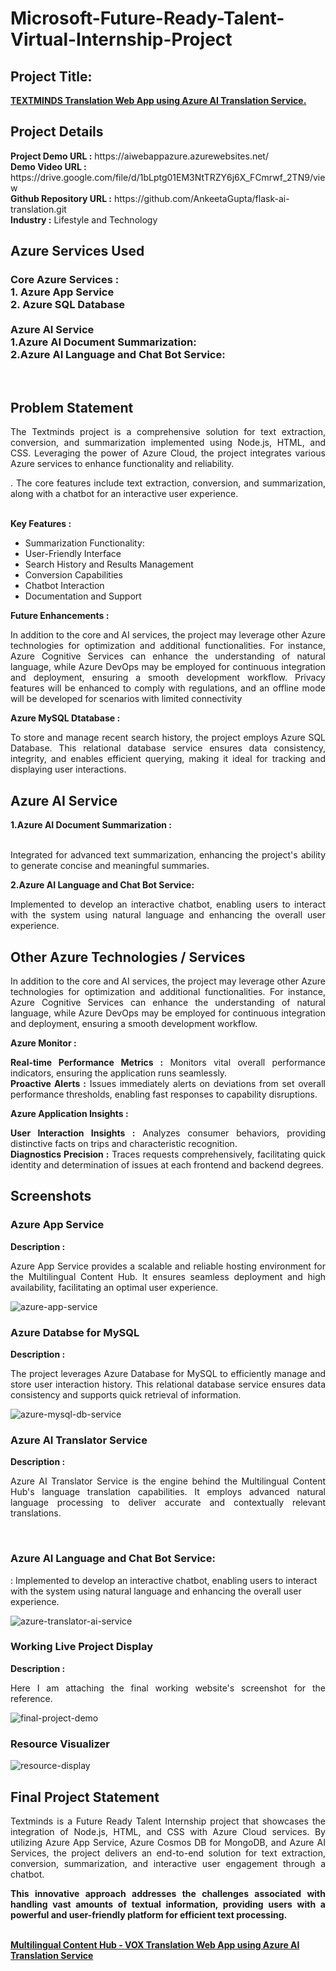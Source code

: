 <h1>Microsoft-Future-Ready-Talent-Virtual-Internship-Project</h1>
<h2>Project Title:</h2><b><a href="https://aiwebappazure.azurewebsites.net/">TEXTMINDS Translation Web App using Azure AI Translation Service.</b></a>
<br>
<h2>Project Details</h2>
<b>Project Demo URL :</b> https://aiwebappazure.azurewebsites.net/ <br>
<b>Demo Video URL :</b> https://drive.google.com/file/d/1bLptg01EM3NtTRZY6j6X_FCmrwf_2TN9/view <br>
<b>Github Repository URL :</b> https://github.com/AnkeetaGupta/flask-ai-translation.git <br>
<b>Industry :</b> Lifestyle and Technology<br>
<h2>Azure Services Used</h2>
<h3>
Core Azure Services : <br>
1. Azure App Service <br>
2. Azure SQL Database <br> <br>
Azure AI Service <br>
1.Azure AI Document Summarization: <br>
2.Azure AI Language and Chat Bot Service:     
</h3><br>
  
<h2>Problem Statement</h2>
<p align="justify">The Textminds project is a comprehensive solution for text extraction, conversion, and summarization implemented using Node.js, HTML, and CSS. Leveraging the power of Azure Cloud, the project integrates various Azure services to enhance functionality and reliability. </h2>
<p align="justify">. The core features include text extraction, conversion, and summarization, along with a chatbot for an interactive user experience.</p><br>
<b>Key Features :</b>
<ul>
    <li>Summarization Functionality:</li>
    <li>User-Friendly Interface</li>
    <li>Search History and Results Management</li>
    <li>Conversion Capabilities</li>
    <li>Chatbot Interaction</li>
    <li>Documentation and Support</li>
</ul>
<b>Future Enhancements :</b><br>
<p align="justify">In addition to the core and AI services, the project may leverage other Azure technologies for optimization and additional functionalities. For instance, Azure Cognitive Services can enhance the understanding of natural language, while Azure DevOps may be employed for continuous integration and deployment, ensuring a smooth development workflow. Privacy features will be enhanced to comply with regulations, and an offline mode will be developed for scenarios with limited connectivity</p>

<b>Azure MySQL Dtatabase :</b><br><p align="justify">To store and manage recent search history, the project employs Azure SQL Database. This relational database service ensures data consistency, integrity, and enables efficient querying, making it ideal for tracking and displaying user interactions.</p>
<h2>Azure AI Service</h2>
<b>1.Azure AI Document Summarization :</b><br><br><p align="justify">Integrated for advanced text summarization, enhancing the project's ability to generate concise and meaningful summaries.</p>
<b>2.Azure AI Language and Chat Bot Service: </b><br>
<p align="justify"> Implemented to develop an interactive chatbot, enabling users to interact with the system using natural language and enhancing the overall user experience.</p>

<h2>Other Azure Technologies / Services</h2>
<p align="justify">In addition to the core and AI services, the project may leverage other Azure technologies for optimization and additional functionalities. For instance, Azure Cognitive Services can enhance the understanding of natural language, while Azure DevOps may be employed for continuous integration and deployment, ensuring a smooth development workflow.</p>

<b>Azure Monitor :</b><p align="justify"><b>Real-time Performance Metrics :</b> Monitors vital overall performance indicators, ensuring the application runs seamlessly.<br>
<b>Proactive Alerts :</b> Issues immediately alerts on deviations from set overall performance thresholds, enabling fast responses to capability disruptions.</p>
<b>Azure Application Insights :</b><p align="justify">
<b>User Interaction Insights :</b> Analyzes consumer behaviors, providing distinctive facts on trips and characteristic recognition.<br>
<b>Diagnostics Precision :</b> Traces requests comprehensively, facilitating quick identity and determination of issues at each frontend and backend degrees.

<h2>Screenshots</h2>
<h3>Azure App Service</h3>
<b>Description :</b><p align="justify">Azure App Service provides a scalable and reliable hosting environment for the Multilingual Content Hub. It ensures seamless deployment and high availability, facilitating an optimal user experience.</p>
<img src="https://github.com/AnkeetaGupta/flask-ai-translation/blob/main/screenshots/app-service.png" alt="azure-app-service"></img><br>
<h3>Azure Databse for MySQL</h3>
<b>Description :</b><p align="justify"> The project leverages Azure Database for MySQL to efficiently manage and store user interaction history. This relational database service ensures data consistency and supports quick retrieval of information.</p>
<img src="https://github.com/AnkeetaGupta/flask-ai-translation/blob/main/screenshots/app-db.png" alt="azure-mysql-db-service"></img><br>
<h3>Azure AI Translator Service</h3>
<b>Description :</b><p align="justify">Azure AI Translator Service is the engine behind the Multilingual Content Hub's language translation capabilities. It employs advanced natural language processing to deliver accurate and contextually relevant translations.</p><br>
<h3>Azure AI Language and Chat Bot Service: </h3>
<p>: Implemented to develop an interactive chatbot, enabling users to interact with the system using natural language and enhancing the overall user experience.</p>
<img src="https://github.com/AnkeetaGupta/flask-ai-translation/blob/main/screenshots/app-ai.png" alt="azure-translator-ai-service"></img><br>
<h3>Working Live Project Display</h3>
<b>Description :</b><p align="justify">Here I am attaching the final working website's screenshot for the reference.</p>
<img src="https://github.com/AnkeetaGupta/flask-ai-translation/blob/main/screenshots/final-project.png" alt="final-project-demo"></img>

<h3>Resource Visualizer</h3>
<img src="https://github.com/AnkeetaGupta/flask-ai-translation/blob/main/screenshots/flask-ai.jpg" alt="resource-display"></img>

<h2>Final Project Statement</h2>
<p align="justify">Textminds is a Future Ready Talent Internship project that showcases the integration of Node.js, HTML, and CSS with Azure Cloud services. By utilizing Azure App Service, Azure Cosmos DB for MongoDB, and Azure AI Services, the project delivers an end-to-end solution for text extraction, conversion, summarization, and interactive user engagement through a chatbot. 
</p>
<p align="justify">
<b>This innovative approach addresses the challenges associated with handling vast amounts of textual information, providing users with a powerful and user-friendly platform for efficient text processing.</b>
</p> <br>
</h2><b><a href="https://aiwebappazure.azurewebsites.net/">Multilingual Content Hub - VOX Translation Web App using Azure AI Translation Service</b></a>
